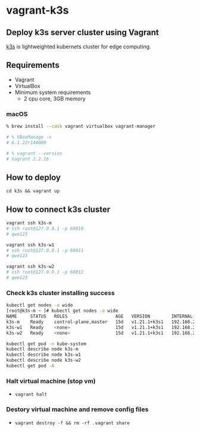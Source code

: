 # vagrant-k3s

## Deploy k3s server cluster using Vagrant

[k3s](https://rancher.com/products/k3s/) is lightweighted kubernets cluster for edge computing.

## Requirements

- Vagrant
- VirtualBox
- Minimum system requirements
    - 2 cpu core, 3GB memory

### macOS

```sh
% brew install --cask vagrant virtualbox vagrant-manager

# % VBoxManage -v
# 6.1.22r144080

# % vagrant --version
# Vagrant 2.2.16
```

## How to deploy

`cd k3s && vagrant up`

## How to connect k3s cluster

```sh
vagrant ssh k3s-m
# ssh root@127.0.0.1 -p 60010
# qwe123

vagrant ssh k3s-w1
# ssh root@127.0.0.1 -p 60011
# qwe123

vagrant ssh k3s-w2
# ssh root@127.0.0.1 -p 60012
# qwe123
```

### Check k3s cluster installing success

```sh
kubectl get nodes -o wide
[root@k3s-m ~ ]# kubectl get nodes -o wide
NAME     STATUS   ROLES                  AGE   VERSION        INTERNAL-IP       EXTERNAL-IP   OS-IMAGE             KERNEL-VERSION     CONTAINER-RUNTIME
k3s-m    Ready    control-plane,master   15d   v1.21.1+k3s1   192.168.200.10    <none>        Ubuntu 20.04.2 LTS   5.4.0-74-generic   docker://20.10.7
k3s-w1   Ready    <none>                 15d   v1.21.1+k3s1   192.168.200.101   <none>        Ubuntu 20.04.2 LTS   5.4.0-74-generic   docker://20.10.7
k3s-w2   Ready    <none>                 15d   v1.21.1+k3s1   192.168.200.102   <none>        Ubuntu 20.04.2 LTS   5.4.0-74-generic   docker://20.10.7

kubectl get pod -n kube-system
kubectl describe node k3s-m
kubectl describe node k3s-w1
kubectl describe node k3s-w2
kubectl get pod -A
```

### Halt virtual machine (stop vm)

- `vagrant halt`

### Destory virtual machine and remove config files

- `vagrant destroy -f && rm -rf .vagrant share`
